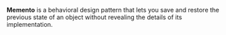 **Memento** is a behavioral design pattern that lets you save and
restore the previous state of an object without revealing the
details of its implementation.